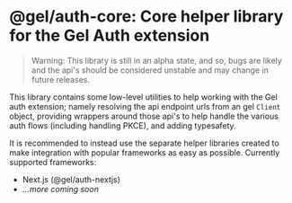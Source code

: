 # @gel/auth-core: Core helper library for the Gel Auth extension

> Warning: This library is still in an alpha state, and so, bugs are likely and the api's should be considered unstable and may change in future releases.

This library contains some low-level utilities to help working with the Gel auth extension; namely resolving the api endpoint urls from an gel `Client` object, providing wrappers around those api's to help handle the various auth flows (including handling PKCE), and adding typesafety.

It is recommended to instead use the separate helper libraries created to make integration with popular frameworks as easy as possible. Currently supported frameworks:

- Next.js (@gel/auth-nextjs)
- _...more coming soon_
